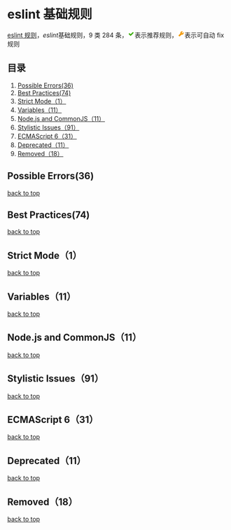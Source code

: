 <h1 id="eslint-basic">eslint 基础规则</h1>

[eslint 规则](https://cn.eslint.org/docs/rules/)，*eslint*基础规则，9 类 284 条，![推荐规则](../assets/images/recommended.png)表示推荐规则，![自动fix规则](../assets/images/wrench-fill.png)表示可自动 fix 规则

## 目录

1. [Possible Errors(36)](#possible-errors)
1. [Best Practices(74)](#best-practices)
1. [Strict Mode（1）](#strict-mode)
1. [Variables（11）](#variables)
1. [Node.js and CommonJS（11）](#nodejs-and-commonjs)
1. [Stylistic Issues（91）](#stylistic-issues)
1. [ECMAScript 6（31）](#es6)
1. [Deprecated（11）](#deprecated)
1. [Removed（18）](#removed)

<h2 id="possible-errors">Possible Errors(36)</h2>

[back to top](#eslint-basic)

<h2 id="best-practices">Best Practices(74)</h2>

[back to top](#eslint-basic)

<h2 id="strict-mode">Strict Mode（1）</h2>

[back to top](#eslint-basic)

<h2 id="variables">Variables（11）</h2>

[back to top](#eslint-basic)

<h2 id="nodejs-and-commonjs">Node.js and CommonJS（11）</h2>

[back to top](#eslint-basic)

<h2 id="stylistic-issues">Stylistic Issues（91）</h2>

[back to top](#eslint-basic)

<h2 id="es6">ECMAScript 6（31）</h2>

[back to top](#eslint-basic)

<h2 id="deprecated">Deprecated（11）</h2>

[back to top](#eslint-basic)

<h2 id="removed">Removed（18）</h2>

[back to top](#eslint-basic)
